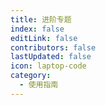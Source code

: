 ```yaml
---
title: 进阶专题
index: false
editLink: false
contributors: false
lastUpdated: false
icon: laptop-code
category:
  - 使用指南
---
```


<Catalog />
